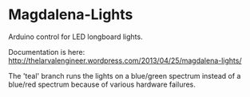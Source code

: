 Magdalena-Lights
================

Arduino control for LED longboard lights.

Documentation is here: http://thelarvalengineer.wordpress.com/2013/04/25/magdalena-lights/

The 'teal' branch runs the lights on a blue/green spectrum instead of a blue/red spectrum because of various hardware failures.
